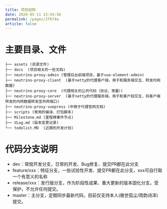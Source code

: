 ```yaml
---
title: 项目结构
date: 2020-05-11 13:54:56
permalink: /pages/2f674a
article: false
---
```


# 主要目录、文件

```
├── assets (资源文件)
├── docs  (项目相关的一些文档)
├── neutrino-proxy-admin (管理后台前端项目，基于vue-element-admin)
├── neutrino-proxy-client  (基于netty的代理客户端，用于和服务端交互、转发内网数据)
├── neutrino-proxy-core  (代理相关的公共代码（协议、常量）)
├── neutrino-proxy-server  (基于netty的代理服务端，用于和客户段交互，将客户端转发的内网数据转发至外网端口)
├── neutrino-proxy-vuepress (中微子代理官网文档)
├── scripts (常用的编译、打包脚本)
├── Milestone.md (里程碑事件节点)
├── VLog.md (版本变更记录)
└── todolist.MD  (近期的开发计划)
```

# 代码分支说明
- dev：常规开发分支，日常的开发、Bug修复、提交PR都在此分支
- feature/xxx：特征分支，一些试验性开发、提交PR都在此分支，xxx可自行取一个有意义的名称
- release/xxx：发行版分支，作为阶段性成果、重大更新的版本固化分支。受保护，不允许任何提交。
- master：主分支，定期同步最新代码，目前仅支持本人(傲世孤尘/雨韵诗泽)提交。
